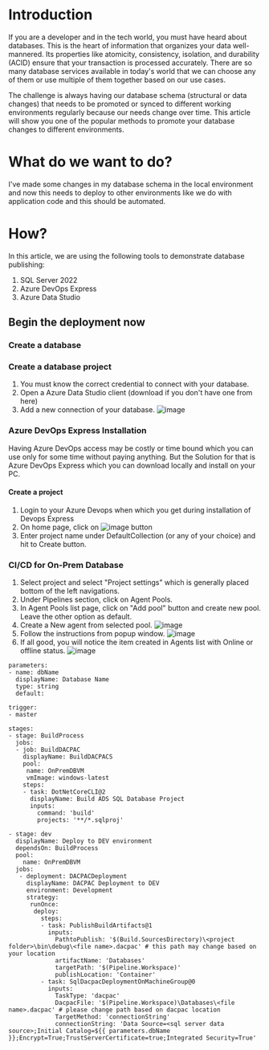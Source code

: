 # Introduction
If you are a developer and in the tech world, you must have heard about databases. This is the heart of information that organizes your data well-mannered. Its properties like atomicity, consistency, isolation, and durability (ACID) ensure that your transaction is processed accurately.
There are so many database services available in today's world that we can choose any of them or use multiple of them together based on our use cases. 

The challenge is always having our database schema (structural or data changes) that needs to be promoted or synced to different working environments regularly because our needs change over time. This article will show you one of the popular methods to promote your database changes to different environments.

# What do we want to do?
I've made some changes in my database schema in the local environment and now this needs to deploy to other environments like we do with application code and this should be automated.

# How?
In this article, we are using the following tools to demonstrate database publishing:
1. SQL Server 2022
2. Azure DevOps Express
3. Azure Data Studio
   
## Begin the deployment now

### Create a database

### Create a database project
1. You must know the correct credential to connect with your database.
2. Open a Azure Data Studio client (download if you don't have one from here)
3. Add a new connection of your database.
  ![image](https://github.com/rajeesing/StraightToBusiness/assets/7796293/b609082f-86ff-4eac-b8f2-22f08421d1da)

### Azure DevOps Express Installation
Having Azure DevOps access may be costly or time bound which you can use only for some time without paying anything. But the Solution for that is Azure DevOps Express which you can download locally and install on your PC.

#### Create a project
1. Login to your Azure Devops when which you get during installation of Devops Express
2. On home page, click on ![image](https://github.com/rajeesing/StraightToBusiness/assets/7796293/75c233ce-88de-4af1-9abe-b3b67a6ba994) button
3. Enter project name under DefaultCollection (or any of your choice) and hit to Create button.

### CI/CD for On-Prem Database
1. Select project and select "Project settings" which is generally placed bottom of the left navigations.
5. Under Pipelines section, click on Agent Pools.
6. In Agent Pools list page, click on "Add pool" button and create new pool. Leave the other option as default.
7. Create a New agent from selected pool.
   ![image](https://github.com/rajeesing/StraightToBusiness/assets/7796293/e638729e-6b2f-4baa-8a86-074905090d8d)
8. Follow the instructions from popup window.
![image](https://github.com/rajeesing/StraightToBusiness/assets/7796293/2ec1f13b-702f-432b-bf1f-0e0324a7a8bb)
9. If all good, you will notice the item created in Agents list with Online or offline status.
   ![image](https://github.com/rajeesing/StraightToBusiness/assets/7796293/478d3ff1-3d6a-40e9-b99e-c08756021521)




```
parameters:
- name: dbName
  displayName: Database Name
  type: string
  default: 

trigger:
- master

stages:
- stage: BuildProcess
  jobs:
  - job: BuildDACPAC
    displayName: BuildDACPACS
    pool:
     name: OnPremDBVM
     vmImage: windows-latest
    steps:
    - task: DotNetCoreCLI@2
      displayName: Build ADS SQL Database Project
      inputs:
        command: 'build'
        projects: '**/*.sqlproj'
    
- stage: dev
  displayName: Deploy to DEV environment
  dependsOn: BuildProcess
  pool:
    name: OnPremDBVM
  jobs:
   - deployment: DACPACDeployment
     displayName: DACPAC Deployment to DEV
     environment: Development
     strategy:
      runOnce:
       deploy:
         steps:
         - task: PublishBuildArtifacts@1
           inputs:
             PathtoPublish: '$(Build.SourcesDirectory)\<project folder>\bin\debug\<file name>.dacpac' # this path may change based on your location
             artifactName: 'Databases'
             targetPath: '$(Pipeline.Workspace)'
             publishLocation: 'Container'
         - task: SqlDacpacDeploymentOnMachineGroup@0
           inputs:
             TaskType: 'dacpac'
             DacpacFile: '$(Pipeline.Workspace)\Databases\<file name>.dacpac' # please change path based on dacpac location
             TargetMethod: 'connectionString'
             connectionString: 'Data Source=<sql server data source>;Initial Catalog=${{ parameters.dbName }};Encrypt=True;TrustServerCertificate=true;Integrated Security=True'
```


